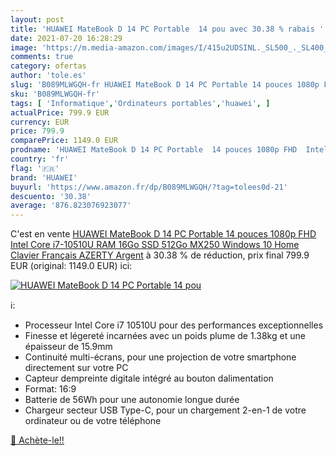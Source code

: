 ```yaml
---
layout: post
title: 'HUAWEI MateBook D 14 PC Portable  14 pou avec 30.38 % rabais '
date: 2021-07-20 16:28:29
image: 'https://m.media-amazon.com/images/I/415u2UDSINL._SL500_._SL400_.jpg'
comments: true
category: ofertas
author: 'tole.es'
slug: 'B089MLWGQH-fr HUAWEI MateBook D 14 PC Portable 14 pouces 1080p FHD Intel...'
sku: 'B089MLWGQH-fr'
tags: [ 'Informatique','Ordinateurs portables','huawei', ]
actualPrice: 799.9 EUR
currency: EUR
price: 799.9
comparePrice: 1149.0 EUR
prodname: 'HUAWEI MateBook D 14 PC Portable  14 pouces 1080p FHD  Intel Core i7-10510U  RAM 16Go  SSD 512Go  MX250  Windows 10 Home  Clavier Français AZERTY   Argent'
country: 'fr'
flag: '🇫🇷'
brand: 'HUAWEI'
buyurl: 'https://www.amazon.fr/dp/B089MLWGQH/?tag=tolees0d-21'
descuento: '30.38'
average: '876.823076923077'
---
```


C'est en vente [HUAWEI MateBook D 14 PC Portable  14 pouces 1080p FHD  Intel Core i7-10510U  RAM 16Go  SSD 512Go  MX250  Windows 10 Home  Clavier Français AZERTY   Argent](https://www.amazon.fr/dp/B089MLWGQH/?tag=tolees0d-21)  à  30.38 % de réduction, prix final  799.9 EUR (original: 1149.0 EUR) ici:

[![HUAWEI MateBook D 14 PC Portable  14 pou](https://m.media-amazon.com/images/I/415u2UDSINL._SL500_._SL400_.jpg)](https://www.amazon.fr/dp/B089MLWGQH/?tag=tolees0d-21)

ℹ️:

- Processeur Intel Core i7 10510U pour des performances exceptionnelles
- Finesse et légereté incarnées avec un poids plume de 1.38kg et une épaisseur de 15.9mm
- Continuité multi-écrans, pour une projection de votre smartphone directement sur votre PC
- Capteur dempreinte digitale intégré au bouton dalimentation
- Format: 16:9
- Batterie de 56Wh pour une autonomie longue durée
- Chargeur secteur USB Type-C, pour un chargement 2-en-1 de votre ordinateur ou de votre téléphone

[🛒 Achète-le!!](https://www.amazon.fr/dp/B089MLWGQH/?tag=tolees0d-21)
